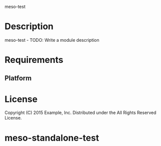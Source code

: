 meso-test

Description
===========

meso-test - TODO: Write a module description

Requirements
============

Platform
--------

License
=======

Copyright (C) 2015 Example, Inc.
Distributed under the All Rights Reserved License.
# meso-standalone-test

